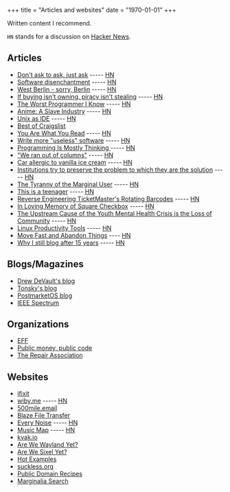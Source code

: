 +++
title = "Articles and websites"
date = "1970-01-01"
+++

Written content I recommend.
<!--more-->

`HN` stands for a discussion on [Hacker News](https://en.wikipedia.org/wiki/Hacker_News).

## Articles

- [Don't ask to ask, just ask](https://dontasktoask.com/) ----- [HN](https://news.ycombinator.com/item?id=30639225)
- [Software disenchantment](https://tonsky.me/blog/disenchantment/) ----- [HN](https://news.ycombinator.com/item?id=21929709)
- [West Berlin - sorry, Berlin](https://groups.google.com/g/eunet.politics/c/LbrVEM7zp-Y/m/ae_hhAk9jd8J) ----- [HN](https://news.ycombinator.com/item?id=35937637)
- [If buying isn't owning, piracy isn't stealing](https://pluralistic.net/2023/12/08/playstationed/) ----- [HN](https://news.ycombinator.com/item?id=38579899)
- [The Worst Programmer I Know](https://dannorth.net/the-worst-programmer/) ----- [HN](https://news.ycombinator.com/item?id=37361947)
- [Anime: A Slave Industry](https://hitregbroke.com/anime/) ----- [HN](https://news.ycombinator.com/item?id=39074062)
- [Unix as IDE](https://blog.sanctum.geek.nz/series/unix-as-ide/) ----- [HN](https://news.ycombinator.com/item?id=12653028)
- [Best of Craigslist](https://www.craigslist.org/about/best/all/)
- [You Are What You Read](https://blog.jim-nielsen.com/2024/you-are-what-you-read/) ----- [HN](https://news.ycombinator.com/item?id=40151952)
- [Write more "useless" software](https://ntietz.com/blog/write-more-useless-software/) ----- [HN](https://news.ycombinator.com/item?id=37911900)
- [Programming Is Mostly Thinking ](http://agileotter.blogspot.com/2014/09/programming-is-mostly-thinking.html) ----- [HN](https://news.ycombinator.com/item?id=40103407)
- ["We ran out of columns"](https://jimmyhmiller.github.io/ugliest-beautiful-codebase) ----- [HN](https://news.ycombinator.com/item?id=41146239)
- [Car allergic to vanilla ice cream](https://www.cs.cmu.edu/~wkw/humour/carproblems.txt) ----- [HN](https://news.ycombinator.com/item?id=37584399)
- [Institutions try to preserve the problem to which they are the solution](https://effectiviology.com/shirky-principle/) ----- [HN](https://news.ycombinator.com/item?id=39491863)
- [The Tyranny of the Marginal User](https://nothinghuman.substack.com/p/the-tyranny-of-the-marginal-user) ----- [HN](https://news.ycombinator.com/item?id=37509507)
- [This is a teenager](https://pudding.cool/2024/03/teenagers/) ----- [HN](https://news.ycombinator.com/item?id=40053774)
- [Reverse Engineering TicketMaster's Rotating Barcodes](https://conduition.io/coding/ticketmaster/) ----- [HN](https://news.ycombinator.com/item?id=40906148)
- [In Loving Memory of Square Checkbox](https://tonsky.me/blog/checkbox/) ----- [HN](https://news.ycombinator.com/item?id=39161339)
- [The Upstream Cause of the Youth Mental Health Crisis is the Loss of Community](https://www.afterbabel.com/p/the-upstream-cause-of-the-youth-mental) ----- [HN](https://news.ycombinator.com/item?id=41139150)
- [Linux Productivity Tools](https://www.usenix.org/sites/default/files/conference/protected-files/lisa19_maheshwari.pdf) ----- [HN](https://news.ycombinator.com/item?id=23229241)
- [Move Fast and Abandon Things](https://engineersneedart.com/blog/movefast/movefast.html) ---- [HN](https://news.ycombinator.com/item?id=41635583)
- [Why I still blog after 15 years](https://www.jonashietala.se/blog/2024/09/25/why_i_still_blog_after_15_years/) ----- [HN](https://news.ycombinator.com/item?id=41646531)

## Blogs/Magazines

- [Drew DeVault's blog](https://drewdevault.com/)
- [Tonsky's blog](https://tonsky.me/)
- [PostmarketOS blog](https://postmarketos.org/blog/)
- [IEEE Spectrum](https://spectrum.ieee.org/)

## Organizations

- [EFF](https://www.eff.org/)
- [Public money, public code](https://publiccode.eu/en/)
- [The Repair Association](https://www.repair.org/)

## Websites

- [ifixit](https://www.ifixit.com/)
- [wiby.me](https://wiby.me/) ----- [HN](https://news.ycombinator.com/item?id=30639225)
- [500mile.email](https://500mile.email/)
- [Blaze File Transfer](https://blaze.vercel.app/)
- [Every Noise](https://everynoise.com) ----- [HN](https://news.ycombinator.com/item?id=26668426)
- [Music Map](https://www.music-map.com/) ----- [HN](https://news.ycombinator.com/item?id=38481426)
- [kvak.io](https://kvak.io/about)
- [Are We Wayland Yet?](https://arewewaylandyet.com/)
- [Are We Sixel Yet?](https://www.arewesixelyet.com/)
- [Hot Examples](https://hotexamples.com/)
- [suckless.org](https://suckless.org/)
- [Public Domain Recipes](https://publicdomainrecipes.com/)
- [Marginalia Search](https://search.marginalia.nu/)
